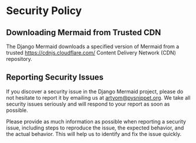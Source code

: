 # Security Policy

## Downloading Mermaid from Trusted CDN

The Django Mermaid downloads a specified version of Mermaid from a trusted https://cdnjs.cloudflare.com/ Content
Delivery Network (CDN) repository.

## Reporting Security Issues

If you discover a security issue in the Django Mermaid project, please do not hesitate to report it by emailing us
at [artyom@pysnippet.org](mailto:artyom@pysnippet.org). We take all security issues seriously and will respond to your
report as soon as possible.

Please provide as much information as possible when reporting a security issue, including steps to reproduce the issue,
the expected behavior, and the actual behavior. This will help us to identify and fix the issue quickly.
